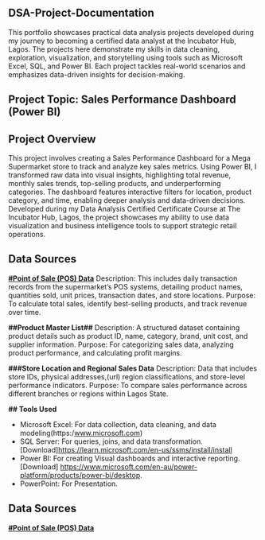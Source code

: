 ## DSA-Project-Documentation
This portfolio showcases practical data analysis projects developed during my journey to becoming a certified data analyst at the Incubator Hub, Lagos. 
The projects here demonstrate my skills in data cleaning, exploration, visualization, and storytelling using tools such as Microsoft Excel, SQL, and Power BI. 
Each project tackles real-world scenarios and emphasizes data-driven insights for decision-making.

## Project Topic: Sales Performance Dashboard (Power BI)
## Project Overview
This project involves creating a Sales Performance Dashboard for a Mega Supermarket store to track and analyze key sales metrics. Using Power BI, I transformed raw data into visual insights, highlighting total revenue, monthly sales trends, top-selling products, and underperforming categories. The dashboard features interactive filters for location, product category, and time, enabling deeper analysis and data-driven decisions. Developed during my Data Analysis Certified Certificate Course at The Incubator Hub, Lagos, the project showcases my ability to use data visualization and business intelligence tools to support strategic retail operations.

## Data Sources
[**#Point of Sale (POS) Data**](url)
Description: This includes daily transaction records from the supermarket’s POS systems, detailing product names, quantities sold, unit prices, transaction dates, and store locations.
Purpose: To calculate total sales, identify best-selling products, and track revenue over time.

**##Product Master List##**
Description: A structured dataset containing product details such as product ID, name, category, brand, unit cost, and supplier information.
Purpose: For categorizing sales data, analyzing product performance, and calculating profit margins.

**###Store Location and Regional Sales Data**
Description: Data that includes store IDs, physical addresses,(url) region classifications, and store-level performance indicators.
Purpose: To compare sales performance across different branches or regions within Lagos State.

**## Tools Used**
- Microsoft Excel: For data collection, data cleaning, and data modeling(https:/www.microsoft.com)
- SQL Server: For queries, joins, and data transformation. [Download]https://learn.microsoft.com/en-us/ssms/install/install
- Power BI: For creating Visual dashboards and interactive reporting.[Download] https://www.microsoft.com/en-au/power-platform/products/power-bi/desktop.
- PowerPoint: For Presentation.
## Data Sources
[**#Point of Sale (POS) Data**](url)


